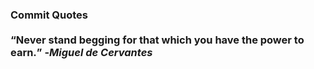 ### Commit Quotes <br> <br> <q>Never stand begging for that which you have the power to earn.</q> -<em>Miguel de Cervantes</em>
